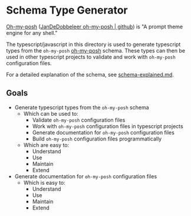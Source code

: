 # Schema Type Generator

[Oh-my-posh](https://ohmyposh.dev) ([JanDeDobbeleer
oh-my-posh | github](https://github.com/jandedobbeleer/oh-my-posh)) is "A prompt theme engine for any shell."

The typescript/javascript in this directory is used to generate typescript types from the `oh-my-posh` [oh-my-posh](https://ohmyposh.dev/) schema. These types can then be used in other typescript projects to validate and work with `oh-my-posh` configuration files.

For a detailed explanation of the schema, see [schema-explained.md](schema-explained.md).

## Goals

- Generate typescript types from the `oh-my-posh` schema
  - Which can be used to:
    - Validate `oh-my-posh` configuration files
    - Work with `oh-my-posh` configuration files in typescript projects
    - Generate documentation for `oh-my-posh` configuration files
    - Build `oh-my-posh` configuration files programmatically
  - Which are easy to:
    - Understand
    - Use
    - Maintain
    - Extend
- Generate documentation for `oh-my-posh` configuration files
  - Which is easy to:
    - Understand
    - Use
    - Maintain
    - Extend

